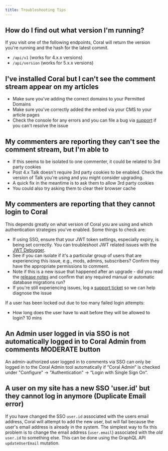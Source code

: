 ```yaml
---
title: Troubleshooting Tips
---
```


## How do I find out what version I'm running?

If you visit one of the following endpoints, Coral will return the version you're running and the hash for the latest commit.

- `/api/v1` (works for 4.x.x versions)
- `/api/version` (works for 5.x.x versions)

## I've installed Coral but I can't see the comment stream appear on my articles

- Make sure you've adding the correct domains to your Permitted Domains
- Make sure you've correctly added the embed via your CMS to your article pages
- Check the console for any errors and you can file a bug via [support](mailto:support@coralproject.net) if you can't resolve the issue

## My commenters are reporting they can't see the comment stream, but I'm able to

- If this seems to be isolated to one commenter, it could be related to 3rd party cookies
- Post 4.x Talk doesn't require 3rd party cookies to be enabled. Check the version of Talk you're using and you might consider upgrading.
- A quick fix in the meantime is to ask them to allow 3rd party cookies
- You could also try asking them to clear their browser cache

## My commenters are reporting that they cannot login to Coral

This depends greatly on what version of Coral you are using and which authentication strategies you've enabled. Some things to check are:

- If using SSO, ensure that your JWT token settings, especially expiry, is being set correctly. You can troubleshoot JWT related issues with the [JWT Debugger](https://jwt.io/).
- See if you can isolate if it's a particular group of users that are experiencing this issue, e.g., mods, admins, subscribers? Confirm they have the appropriate permissions to comment.
- Note if this is a new issue that happened after an upgrade - did you read the [release notes](https://github.com/coralproject/talk/releases) and confirm that any required manual or automatic database migrations run?
- If you're still experiencing issues, log a [support ticket](mailto:support@coralproject.net) so we can help diagnose the issue

If a user has been locked out due to too many failed login attempts:

- How long does the user have to wait before they will be allowed to login? 10 mins

## An Admin user logged in via SSO is not automatically logged in to Coral Admin from comments MODERATE button

An admin-authorized user logged in to comments via SSO can only be logged in to the Coral Admin tool automatically if “Coral Admin” is checked under "Configure" -> "Authentication" -> “Login with Single Sign On“.

## A user on my site has a new SSO 'user.id' but they cannot log in anymore (Duplicate Email error)

If you have changed the SSO `user.id` associated with the users email address, Coral will attempt to add the new user, but will fail because the user's email address is already in the system.  The simplest way to fix this problem is to change the email address (`user.email`) associated with the _old_ `user.id` to something else.  This can be done using the GraphQL API `updateUserEmail` mutation.

